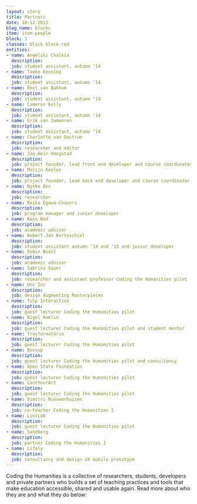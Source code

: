 ```yaml
---
layout: story
title: Partners
date: 18-12-2015
blog_name: blocks
item: item-people
block: 1
classes: block block-red
entities: 
- name: Angeliki Chalkia
  description:
  job: student assistant, autumn ‘14
- name: Taeke Keuning
  description:
  job: student assistant, autumn ‘14
- name: Roel van Bakkum
  description:
  job: student assistant, autumn ‘14
- name: Cameron Kelly 
  description: 
  job: student assistant, autumn ‘14
- name: Erik van Zummeren
  description:
  job: student assistant, autumn ‘14
- name: Charlotte van Oostrum
  description: 
  job: researcher and editor 
- name: Jan Hein Hoogstad
  description:
  job: project founder, lead front end developer and course coordinator
- name: Marijn Koolen
  description:
  job: project founder, lead back end developer and course coordinator
- name: Nynke Bos
  description: 
  job: researcher
- name: Reika Egawa-Chavers
  description:
  job: program manager and junior developer
- name: Rens Bod
  description:
  job: academic advisor
- name: Robert-Jan Korteschiel
  description:
  job: student assistant autumn ‘14 and ‘15 and junior developer
- name: Robin Boast
  description: 
  job: academic advisor 
- name: Sabrina Sauer
  description:
  job: researcher and assistant professor Coding the Humanities pilot 
- name: Unc Inc
  description:
  job: design Augmenting Masterpieces
- name: Tulp Interactive
  description: 
  job: guest lecturer Coding the Humanities pilot 
- name: Nigel Hamlin
  description:
  job: guest lecturer Coding the Humanities pilot and student mentor
- name: Trasformatorio
  description:  
  job: guest lecturer Coding the Humanities pilot
- name: Bocoup
  description: 
  job: guest lecturer Coding the Humanities pilot and consultancy
- name: Open State Foundation
  description: 
  job: guest lecturer Coding the Humanities pilot
- name: CastYourArt
  description:
  job: guest lecturer Coding the Humanities pilot
- name: Dimitri Nieuwenhuizen
  description: 
  job: co-teacher Coding the Humanities I
- name: LustLab
  description: 
  job: guest lecturer Coding the Humanities pilot
- name: Sandberg
  description: 
  job: partner Coding the Humanities I 
- name: Lifely
  description:
  job: consultancy and design UX mobile prototype
---
```

Coding the Humanities is a collective of researchers, students, developers and private partners who builds a set of teaching practices and tools that make education accessible, shared and usable again. Read more about who they are and what they do below: 